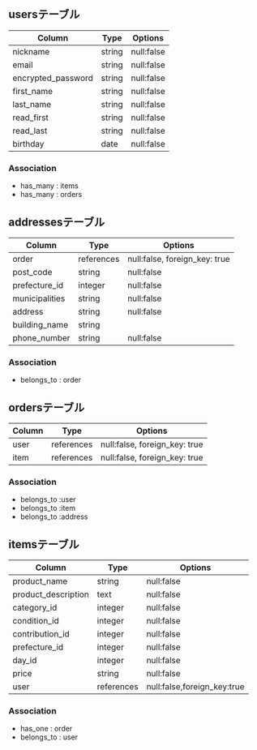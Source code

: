 ## usersテーブル
|Column             |Type        |Options                      |
|-------------------|------------|-----------------------------|
|nickname           |string      |null:false                   |
|email              |string      |null:false                   |
|encrypted_password |string      |null:false                   |
|first_name         |string      |null:false                   |
|last_name          |string      |null:false                   |
|read_first         |string      |null:false                   |
|read_last          |string      |null:false                   |
|birthday           |date        |null:false                   |
### Association
- has_many : items
- has_many : orders

## addressesテーブル
|Column             |Type        |Options                      |
|-------------------|------------|-----------------------------|
|order              |references  |null:false, foreign_key: true|
|post_code          |string      |null:false                   |
|prefecture_id      |integer     |null:false                   |
|municipalities     |string      |null:false                   |
|address            |string      |null:false                   |
|building_name      |string      |                             |
|phone_number       |string      |null:false                   |
### Association
- belongs_to : order

## ordersテーブル
|Column             |Type        |Options                      |
|-------------------|------------|-----------------------------|
|user               |references  |null:false, foreign_key: true|
|item               |references  |null:false, foreign_key: true|
### Association
- belongs_to :user
- belongs_to :item
- belongs_to :address


## itemsテーブル
|Column             |Type         |Options                      |
|-------------------|-------------|-----------------------------|
|product_name       |string       |null:false                   |
|product_description|text         |null:false                   |
|category_id        |integer      |null:false                   |
|condition_id       |integer      |null:false                   |
|contribution_id    |integer      |null:false                   |
|prefecture_id      |integer      |null:false                   |
|day_id             |integer      |null:false                   |
|price              |string       |null:false                   |
|user               |references   |null:false,foreign_key:true  |
### Association
- has_one : order
- belongs_to : user


